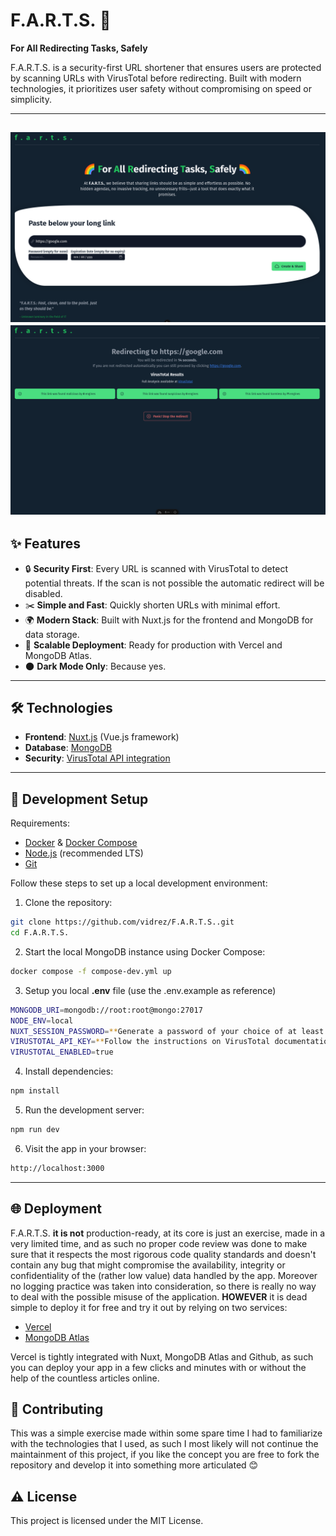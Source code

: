 # F.A.R.T.S. 🚀  
**For All Redirecting Tasks, Safely**  

F.A.R.T.S. is a security-first URL shortener that ensures users are protected by scanning URLs with VirusTotal before redirecting. Built with modern technologies, it prioritizes user safety without compromising on speed or simplicity.  

---

![Home](/docs/home.png)
![Redirect](/docs/redirect.png)
---

## ✨ Features  
- 🔒 **Security First**: Every URL is scanned with VirusTotal to detect potential threats. If the scan is not possible the automatic redirect will be disabled. 
- ✂️ **Simple and Fast**: Quickly shorten URLs with minimal effort.  
- 🌍 **Modern Stack**: Built with Nuxt.js for the frontend and MongoDB for data storage.  
- 🚀 **Scalable Deployment**: Ready for production with Vercel and MongoDB Atlas.
- 🌑 **Dark Mode Only**: Because yes.  

---

## 🛠️ Technologies  
- **Frontend**: [Nuxt.js](https://nuxt.com/) (Vue.js framework)  
- **Database**: [MongoDB](https://www.mongodb.com/)  
- **Security**: [VirusTotal API integration](https://docs.virustotal.com/reference/overview)  

---

## 🚧 Development Setup  

Requirements:

- [Docker](https://www.docker.com/) & [Docker Compose](https://docs.docker.com/compose/)
- [Node.js](https://nodejs.org/en/) (recommended LTS)
- [Git](https://git-scm.com/)

Follow these steps to set up a local development environment:  

1. Clone the repository:  
```bash
git clone https://github.com/vidrez/F.A.R.T.S..git
cd F.A.R.T.S.
```
2. Start the local MongoDB instance using Docker Compose:
```bash
docker compose -f compose-dev.yml up
```
3. Setup you local **.env** file (use the .env.example as reference)
```bash
MONGODB_URI=mongodb://root:root@mongo:27017
NODE_ENV=local
NUXT_SESSION_PASSWORD=**Generate a password of your choice of at least 32 chars**
VIRUSTOTAL_API_KEY=**Follow the instructions on VirusTotal documentation on how to generate this**
VIRUSTOTAL_ENABLED=true
```
4. Install dependencies:
```bash
npm install
```
5. Run the development server:
```bash
npm run dev
```
6. Visit the app in your browser:
```bash
http://localhost:3000
```

---

## 🌐 Deployment

F.A.R.T.S. **it is not** production-ready, at its core is just an exercise, made in a very limited time, and as such no proper code review was done to make sure that it respects the most rigorous code quality standards and doesn't contain any bug that might compromise the availability, integrity or confidentiality of the (rather low value) data handled by the app. Moreover no logging practice was taken into consideration, so there is really no way to deal with the possible misuse of the application. **HOWEVER** it is dead simple to deploy it for free and try it out by relying on two services:

- [Vercel](https://vercel.com)
- [MongoDB Atlas](https://www.mongodb.com/)

Vercel is tightly integrated with Nuxt, MongoDB Atlas and Github, as such you can deploy your app in a few clicks and minutes with or without the help of the countless articles online.

## 🤝 Contributing

This was a simple exercise made within some spare time I had to familiarize with the technologies that I used, as such I most likely will not continue the maintainment of this project, if you like the concept you are free to fork the repository and develop it into something more articulated 😊 

## ⚠️ License

This project is licensed under the MIT License.